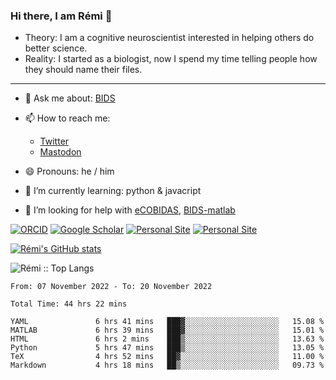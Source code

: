 ### Hi there, I am Rémi 👋

- Theory: I am a cognitive neuroscientist interested in helping others do better science.
- Reality: I started as a biologist, now I spend my time telling people how they should name their files.

<hr>

- 💬 Ask me about: [BIDS](https://bids-specification.readthedocs.io/en/stable/)

- 📫 How to reach me: 
  - [Twitter](https://twitter.com/RemiGau)
  - <a rel="me" href="https://kolektiva.social/@RemiGau">Mastodon</a>

- 😄 Pronouns: he / him

- 🌱 I’m currently learning: python & javacript

- 🤔 I’m looking for help with [eCOBIDAS](https://github.com/Remi-Gau/eCobidas), [BIDS-matlab](https://github.com/bids-standard/bids-matlab)

[![ORCID](https://img.shields.io/badge/ORCID-0000--0001--9813--3167-9745f5?style=flat-square.svg)](https://orcid.org/0000-0002-1535-9767)
[![Google Scholar](https://img.shields.io/badge/Google-Scholar-orange?style=flat-square.svg)](https://scholar.google.com/citations?user=gXOB3q8AAAAJ&hl=en)
[![Personal Site](https://img.shields.io/badge/Personal_Site-green?style=flat-square.svg)](https://remi-gau.github.io/)
[![Personal Site](https://img.shields.io/badge/Citation_Metadata-blue?style=flat-square.svg)](https://github.com/Remi-Gau/meta)

[![Rémi's GitHub stats](https://github-readme-stats.vercel.app/api?username=Remi-Gau&theme=midnight-purple)](https://github.com/anuraghazra/github-readme-stats)


<p><img src="https://github-readme-stats.vercel.app/api/top-langs/?username=Remi-Gau&langs_count=10&theme=tokyonight&layout=compact" alt="Rémi :: Top Langs" /></p>



<!--START_SECTION:waka-->

```text
From: 07 November 2022 - To: 20 November 2022

Total Time: 44 hrs 22 mins

YAML               6 hrs 41 mins   ███▓░░░░░░░░░░░░░░░░░░░░░   15.08 %
MATLAB             6 hrs 39 mins   ███▓░░░░░░░░░░░░░░░░░░░░░   15.01 %
HTML               6 hrs 2 mins    ███▒░░░░░░░░░░░░░░░░░░░░░   13.63 %
Python             5 hrs 47 mins   ███▒░░░░░░░░░░░░░░░░░░░░░   13.05 %
TeX                4 hrs 52 mins   ██▓░░░░░░░░░░░░░░░░░░░░░░   11.00 %
Markdown           4 hrs 18 mins   ██▒░░░░░░░░░░░░░░░░░░░░░░   09.73 %
```

<!--END_SECTION:waka-->
